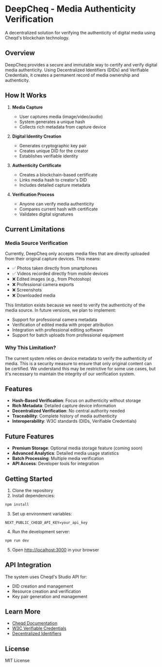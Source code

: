 # DeepCheq - Media Authenticity Verification

A decentralized solution for verifying the authenticity of digital media using Cheqd's blockchain technology.

## Overview

DeepCheq provides a secure and immutable way to certify and verify digital media authenticity. Using Decentralized Identifiers (DIDs) and Verifiable Credentials, it creates a permanent record of media ownership and authenticity.

## How It Works

1. **Media Capture**
   - User captures media (image/video/audio)
   - System generates a unique hash
   - Collects rich metadata from capture device

2. **Digital Identity Creation**
   - Generates cryptographic key pair
   - Creates unique DID for the creator
   - Establishes verifiable identity

3. **Authenticity Certificate**
   - Creates a blockchain-based certificate
   - Links media hash to creator's DID
   - Includes detailed capture metadata

4. **Verification Process**
   - Anyone can verify media authenticity
   - Compares current hash with certificate
   - Validates digital signatures

  
## Current Limitations

### Media Source Verification
Currently, DeepCheq only accepts media files that are directly uploaded from their original capture devices. This means:

- ✅ Photos taken directly from smartphones
- ✅ Videos recorded directly from mobile devices
- ❌ Edited images (e.g., from Photoshop)
- ❌ Professional camera exports
- ❌ Screenshots
- ❌ Downloaded media

This limitation exists because we need to verify the authenticity of the media source. In future versions, we plan to implement:

- Support for professional camera metadata
- Verification of edited media with proper attribution
- Integration with professional editing software
- Support for batch uploads from professional equipment

### Why This Limitation?

The current system relies on device metadata to verify the authenticity of media. This is a security measure to ensure that only original content can be certified. We understand this may be restrictive for some use cases, but it's necessary to maintain the integrity of our verification system.

## Features

- **Hash-Based Verification**: Focus on authenticity without storage
- **Rich Metadata**: Detailed capture device information
- **Decentralized Verification**: No central authority needed
- **Traceability**: Complete history of media authenticity
- **Interoperability**: W3C standards (DIDs, Verifiable Credentials)

## Future Features

- **Premium Storage**: Optional media storage feature (coming soon)
- **Advanced Analytics**: Detailed media usage statistics
- **Batch Processing**: Multiple media verification
- **API Access**: Developer tools for integration

## Getting Started

1. Clone the repository
2. Install dependencies:
```bash
npm install
```

3. Set up environment variables:
```env
NEXT_PUBLIC_CHEQD_API_KEY=your_api_key
```

4. Run the development server:
```bash
npm run dev
```

5. Open [http://localhost:3000](http://localhost:3000) in your browser

## API Integration

The system uses Cheqd's Studio API for:
- DID creation and management
- Resource creation and verification
- Key pair generation and management

## Learn More

- [Cheqd Documentation](https://docs.cheqd.io)
- [W3C Verifiable Credentials](https://www.w3.org/TR/vc-data-model/)
- [Decentralized Identifiers](https://www.w3.org/TR/did-core/)

## License

MIT License
